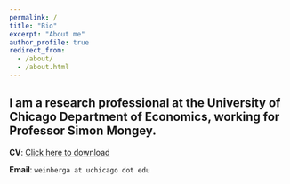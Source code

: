 ```yaml
---
permalink: /
title: "Bio"
excerpt: "About me"
author_profile: true
redirect_from: 
  - /about/
  - /about.html
---
```


I am a research professional at the University of Chicago Department of Economics, working for Professor Simon Mongey. 
---

**CV**: [Click here to download](files/Weinberg_Alexander_CV_Feb2021.pdf)


**Email**: `weinberga at uchicago dot edu`